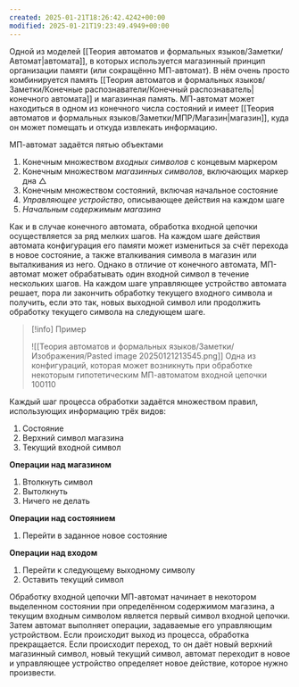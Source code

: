 ```yaml
---
created: 2025-01-21T18:26:42.4242+00:00
modified: 2025-01-21T19:23:49.4949+00:00
---
```

Одной из моделей [[Теория автоматов и формальных языков/Заметки/Автомат|автомата]], в которых используется магазинный принцип организации памяти (или сокращённо МП-автомат). В нём очень просто комбинируется память [[Теория автоматов и формальных языков/Заметки/Конечные распознаватели/Конечный распознаватель|конечного автомата]] и магазинная память. МП-автомат может находиться в одном из конечного числа состояний и имеет [[Теория автоматов и формальных языков/Заметки/МПР/Магазин|магазин]], куда он может помещать и откуда извлекать информацию.

МП-автомат задаётся пятью объектами
1. Конечным множеством *входных символов* с концевым маркером 
2. Конечным множеством *магазинных символов*, включающих маркер дна $\triangle$ 
3. Конечным множеством состояний, включая начальное состояние
4. *Управляющее устройство*, описывающее действия на каждом шаге
5. *Начальным содержимым магазина*

Как и в случае конечного автомата, обработка входной цепочки осуществляется за ряд мелких шагов. На каждом шаге действия автомата конфигурация его памяти может измениться за счёт перехода в новое состояние, а также вталкивания символа в магазин или выталкивания из него. Однако в отличие от конечного автомата, МП-автомат может обрабатывать один входной символ в течение нескольких шагов. На каждом шаге управляющее устройство автомата решает, пора ли закончить обработку текущего входного символа и получить, если это так, новых выходной символ или продолжить обработку текущего символа на следующем шаге. 

> [!info] Пример
> 
> ![[Теория автоматов и формальных языков/Заметки/Изображения/Pasted image 20250121213545.png]]
> Одна из конфигураций, которая может возникнуть при обработке некоторым гипотетическим МП-автоматом входной цепочки 100110

Каждый шаг процесса обработки задаётся множеством правил, использующих информацию трёх видов:
1. Состояние
2. Верхний символ магазина
3. Текущий входной символ

**Операции над магазином**
1. Втолкнуть символ
2. Вытолкнуть
3. Ничего не делать

**Операции над состоянием**
1. Перейти в заданное новое состояние

**Операции над входом**
1. Перейти к следующему выходному символу
2. Оставить текущий символ

Обработку входной цепочки МП-автомат начинает в некотором выделенном состоянии при определённом содержимом магазина, а текущим входным символом является первый символ входной цепочки. Затем автомат выполняет операции, задаваемые его управляющим устройством. Если происходит выход из процесса, обработка прекращается. Если происходит переход, то он даёт новый верхний магазинный символ, новый текущий символ, автомат переходит в новое и управляющее устройство определяет новое действие, которое нужно произвести. 